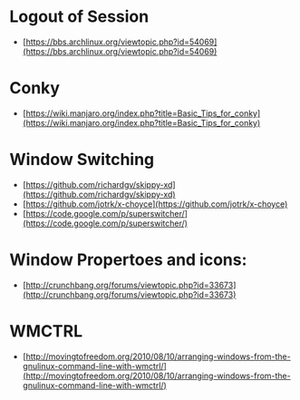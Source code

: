 
Logout of Session
======
* [https://bbs.archlinux.org/viewtopic.php?id=54069](https://bbs.archlinux.org/viewtopic.php?id=54069)

Conky
=====

* [https://wiki.manjaro.org/index.php?title=Basic_Tips_for_conky](https://wiki.manjaro.org/index.php?title=Basic_Tips_for_conky)

Window Switching
================
* [https://github.com/richardgv/skippy-xd](https://github.com/richardgv/skippy-xd)
* [https://github.com/jotrk/x-choyce](https://github.com/jotrk/x-choyce)
* [https://code.google.com/p/superswitcher/](https://code.google.com/p/superswitcher/)

Window Propertoes and icons:
===========

* [http://crunchbang.org/forums/viewtopic.php?id=33673](http://crunchbang.org/forums/viewtopic.php?id=33673)

WMCTRL
======

* [http://movingtofreedom.org/2010/08/10/arranging-windows-from-the-gnulinux-command-line-with-wmctrl/](http://movingtofreedom.org/2010/08/10/arranging-windows-from-the-gnulinux-command-line-with-wmctrl/)
